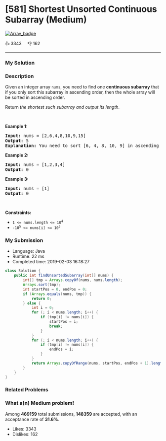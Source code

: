 # [581] Shortest Unsorted Continuous Subarray (Medium)

[![Array_badge](https://img.shields.io/badge/topic-Array-green.svg)](https://leetcode.com/problems/shortest-unsorted-continuous-subarray/) 

:+1: 3343 &nbsp; &nbsp; :thumbsdown: 162

---

### My Solution


### Description
<p>Given an integer array <code>nums</code>, you need to find one <b>continuous subarray</b> that if you only sort this subarray in ascending order, then the whole array will be sorted in ascending order.</p>

<p>Return&nbsp;<em>the shortest such subarray and output its length</em>.</p>

<p>&nbsp;</p>
<p><strong>Example 1:</strong></p>

<pre>
<strong>Input:</strong> nums = [2,6,4,8,10,9,15]
<strong>Output:</strong> 5
<strong>Explanation:</strong> You need to sort [6, 4, 8, 10, 9] in ascending order to make the whole array sorted in ascending order.
</pre>

<p><strong>Example 2:</strong></p>

<pre>
<strong>Input:</strong> nums = [1,2,3,4]
<strong>Output:</strong> 0
</pre>

<p><strong>Example 3:</strong></p>

<pre>
<strong>Input:</strong> nums = [1]
<strong>Output:</strong> 0
</pre>

<p>&nbsp;</p>
<p><strong>Constraints:</strong></p>

<ul>
	<li><code>1 &lt;= nums.length &lt;= 10<sup>4</sup></code></li>
	<li><code>-10<sup>5</sup> &lt;= nums[i] &lt;= 10<sup>5</sup></code></li>
</ul>



### My Submission

- Language: Java
- Runtime: 22 ms
- Completed time: 2019-02-03 16:18:27

```Java
class Solution {
    public int findUnsortedSubarray(int[] nums) {
        int[] tmp = Arrays.copyOf(nums, nums.length);
        Arrays.sort(tmp);
        int startPos = 0, endPos = 0;
        if (Arrays.equals(nums, tmp)) {
            return 0;
        } else {
            int i = 0;
            for (; i < nums.length; i++) {
                if (tmp[i] != nums[i]) {
                    startPos = i;
                    break;
                }
            }
            for (; i < nums.length; i++) {
                if (tmp[i] != nums[i]) {
                    endPos = i;
                }
            }
            return Arrays.copyOfRange(nums, startPos, endPos + 1).length;
        }
    }
}
```


### Related Problems




### What a(n) Medium problem!
Among **469159** total submissions, **148359** are accepted, with an acceptance rate of **31.6%**. <br>

- Likes: 3343
- Dislikes: 162

